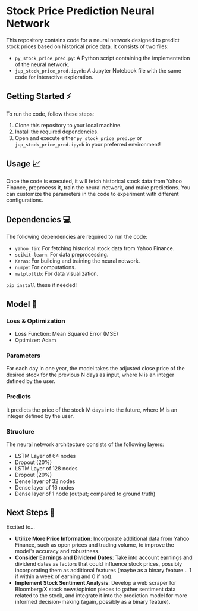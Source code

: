# Stock Price Prediction Neural Network

This repository contains code for a neural network designed to predict stock prices based on historical price data. It consists of two files:

- `py_stock_price_pred.py`: A Python script containing the implementation of the neural network.
- `jup_stock_price_pred.ipynb`: A Jupyter Notebook file with the same code for interactive exploration.

## Getting Started :zap:

To run the code, follow these steps:

1. Clone this repository to your local machine.
2. Install the required dependencies.
3. Open and execute either `py_stock_price_pred.py` or `jup_stock_price_pred.ipynb` in your preferred environment!

## Usage :chart_with_upwards_trend:

Once the code is executed, it will fetch historical stock data from Yahoo Finance, preprocess it, train the neural network, and make predictions. You can customize the parameters in the code to experiment with different configurations.

## Dependencies :computer:

The following dependencies are required to run the code:

- `yahoo_fin`: For fetching historical stock data from Yahoo Finance.
- `scikit-learn`: For data preprocessing.
- `Keras`: For building and training the neural network.
- `numpy`: For computations.
- `matplotlib`: For data visualization.

`pip install` these if needed!

## Model :brain:

### Loss & Optimization
- Loss Function: Mean Squared Error (MSE)
- Optimizer: Adam


### Parameters
For each day in one year, the model takes the adjusted close price of the desired stock for the previous N days as input, where N is an integer defined by the user.

### Predicts
It predicts the price of the stock M days into the future, where M is an integer defined by the user.

### Structure
The neural network architecture consists of the following layers:

- LSTM Layer of 64 nodes
- Dropout (20%)
- LSTM Layer of 128 nodes
- Dropout (20%)
- Dense layer of 32 nodes
- Dense layer of 16 nodes
- Dense layer of 1 node (output; compared to ground truth)


## Next Steps :rocket:
Excited to...
- **Utilize More Price Information**: Incorporate additional data from Yahoo Finance, such as open prices and trading volume, to improve the model's accuracy and robustness.
- **Consider Earnings and Dividend Dates**: Take into account earnings and dividend dates as factors that could influence stock prices, possibly incorporating them as additional features (maybe as a binary feature... 1 if within a week of earning and 0 if not).
- **Implement Stock Sentiment Analysis**: Develop a web scraper for Bloomberg/X stock news/opinion pieces to gather sentiment data related to the stock, and integrate it into the prediction model for more informed decision-making (again, possibly as a binary feature).


